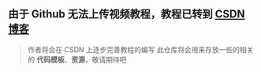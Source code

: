 ## 由于 Github 无法上传视频教程，教程已转到 [CSDN 博客](https://blog.csdn.net/qq_40833810/category_9688932.html)

> 作者将会在 CSDN 上逐步完善教程的编写
> 此仓库将会用来存放一些的相关的 **代码模板**、**资源**，敬请期待吧
